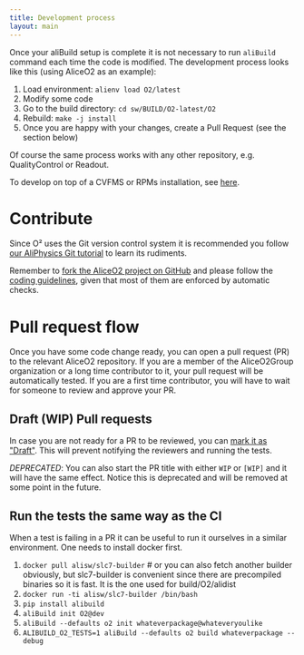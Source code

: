 ```yaml
---
title: Development process
layout: main
---
```


Once your aliBuild setup is complete it is not necessary to run `aliBuild` command each time the code is modified. The development process looks like this (using AliceO2 as an example):
1. Load environment: `alienv load O2/latest`
2. Modify some code
3. Go to the build directory: `cd sw/BUILD/O2-latest/O2`
4. Rebuild: `make -j install`
5. Once you are happy with your changes, create a Pull Request (see the section below)

Of course the same process works with any other repository, e.g. QualityControl or Readout.

To develop on top of a CVFMS or RPMs installation, see [here](binaries.markdown).

Contribute
==========

Since O² uses the Git version control system it is recommended you follow [our AliPhysics Git
tutorial](http://alisw.github.io/git-tutorial/) to learn its rudiments.

Remember to [fork the AliceO2 project on GitHub](https://github.com/AliceO2Group/AliceO2/fork) and
please follow the [coding guidelines](https://github.com/AliceO2Group/CodingGuidelines/), given that
most of them are enforced by automatic checks.

Pull request flow
=================

Once you have some code change ready, you can open a pull request (PR) to the relevant AliceO2 repository. If you are a member of the AliceO2Group organization or a long time contributor to it, your pull request will be automatically tested. If you are a first time contributor, you will have to wait for someone to review and approve your PR.

Draft (WIP) Pull requests
-------------------------

In case you are not ready for a PR to be reviewed, you can [mark it as "Draft"](https://github.blog/2019-02-14-introducing-draft-pull-requests/). This will prevent notifying the reviewers and running the tests.

*DEPRECATED*: You can also start the PR title with either `WIP` or `[WIP]` and it will have the same effect. Notice this is deprecated and will be removed at some point in the future.

Run the tests the same way as the CI
---
When a test is failing in a PR it can be useful to run it ourselves in a similar environment. One needs to install docker first. 

1. `docker pull alisw/slc7-builder` # or you can also fetch another builder obviously, but slc7-builder is convenient since there are precompiled binaries so it is fast. It is the one used for build/O2/alidist
2. `docker run -ti alisw/slc7-builder /bin/bash`
3. `pip install alibuild`
4. `aliBuild init O2@dev`
5. `aliBuild --defaults o2 init whateverpackage@whateveryoulike`
6. `ALIBUILD_O2_TESTS=1 aliBuild --defaults o2 build whateverpackage --debug`

